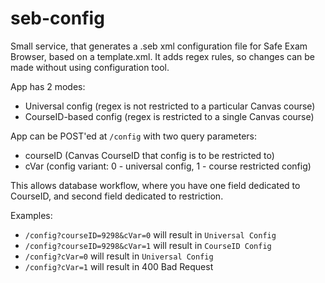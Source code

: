 # seb-config

Small service, that generates a .seb xml configuration file for Safe Exam Browser, based on a template.xml.
It adds regex rules, so changes can be made without using configuration tool.

App has 2 modes:

- Universal config (regex is not restricted to a particular Canvas course)
- CourseID-based config (regex is restricted to a single Canvas course)

App can be POST'ed at `/config` with two query parameters:
- courseID (Canvas CourseID that config is to be restricted to)
- cVar (config variant: 0 - universal config, 1 - course restricted config)

This allows database workflow, where you have one field dedicated to CourseID,
and second field dedicated to restriction.

Examples:
- `/config?courseID=9298&cVar=0` will result in `Universal Config`
- `/config?courseID=9298&cVar=1` will result in `CourseID Config`
- `/config?cVar=0` will result in `Universal Config`
- `/config?cVar=1` will result in 400 Bad Request
